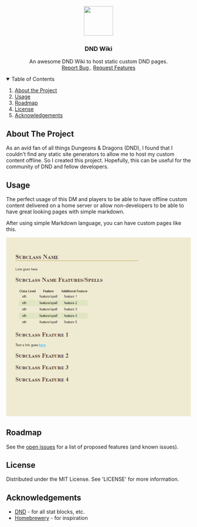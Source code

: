 <!-- project logo -->
<br />
<p align='center'>
    <a href="#">
        <img src="https://i.pinimg.com/originals/48/cb/53/48cb5349f515f6e59edc2a4de294f439.png" width=80" height="80">
    </a>
    <h3 align="center">DND Wiki </h3>
    <p align='center'>
        An awesome DND Wiki to host static custom DND pages.
        <br />
        <a href="https://github.com/nteinert2005/dndwiki/issues"> Report Bug </a>
        .
        <a href="https://github.com/nteinert2005/dndwiki/issues"> Request Features </a>
    </p>
</p>

<details open='open'>
    <summary>Table of Contents</summary>
    <ol>
        <li><a href="#about-the-project"> About the Project </a></li>
        <li><a href="#usage">Usage</a></li>
        <li><a href="#roadmap">Roadmap </a></li>
        <li><a href="#license">License</a></li>
        <li><a href="#acknowledgements">Acknowledgements</a></li>
    </ol>
</details>

## About The Project
As an avid fan of all things Dungeons & Dragons (DND), I found that I couldn't find any static site generators to allow me to host my custom content offline. So I created this project. Hopefully, this can be useful for the community of DND and fellow developers. 

## Usage
The perfect usage of this DM and players to be able to have offline custom content delivered on a home server or allow non-developers to be able to have great looking pages with simple markdown. 

After using simple Markdown language, you can have custom pages like this. 

<a href="#">
    <img src="https://github.com/nteinert2005/dndwiki/blob/main/images/sample.PNG">
</a>

## Roadmap
See the [open issues](https://github.com/nteinert2005/dndwikiissues) for a list of proposed features (and known issues).

## License 

Distributed under the MIT License. See 'LICENSE' for more information.

## Acknowledgements 
* [DND](https://www.dndbeyond.com/) - for all stat blocks, etc.
* [Homebrewery](https://homebrewery.naturalcrit.com/) - for inspiration